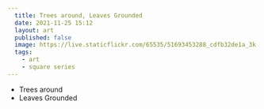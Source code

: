 ```yaml
---
  title: Trees around, Leaves Grounded
  date: 2021-11-25 15:12
  layout: art
  published: false
  image: https://live.staticflickr.com/65535/51693453288_cdfb32de1a_3k.jpg
  tags:
    - art
    - square series
---
```


- Trees around
- Leaves Grounded
